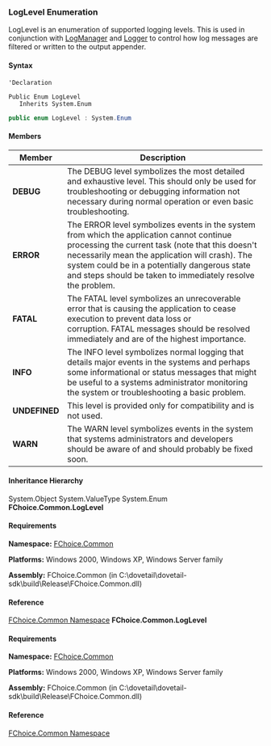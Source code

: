 ### LogLevel Enumeration

LogLevel is an enumeration of supported logging levels. This is used in conjunction with [LogManager](FChoice.Common~FChoice.Common.LogManager.md) and [Logger](FChoice.Common~FChoice.Common.Logger.md) to control how log messages are filtered or written to the output appender.

#### Syntax

```vbnet
'Declaration

Public Enum LogLevel
   Inherits System.Enum
```

```csharp
public enum LogLevel : System.Enum
```

#### Members

| Member | Description |
| --- | --- |
| **DEBUG** | The DEBUG level symbolizes the most detailed and exhaustive level. This should only be used for troubleshooting or debugging information not necessary during normal operation or even basic troubleshooting. |
| **ERROR** | The ERROR level symbolizes events in the system from which the application cannot continue processing the current task (note that this doesn't necessarily mean the application will crash). The system could be in a potentially dangerous state and steps should be taken to immediately resolve the problem. |
| **FATAL** | The FATAL level symbolizes an unrecoverable error that is causing the application to cease execution to prevent data loss or corruption. FATAL messages should be resolved immediately and are of the highest importance. |
| **INFO** | The INFO level symbolizes normal logging that details major events in the systems and perhaps some informational or status messages that might be useful to a systems administrator monitoring the system or troubleshooting a basic problem. |
| **UNDEFINED** | This level is provided only for compatibility and is not used. |
| **WARN** | The WARN level symbolizes events in the system that systems administrators and developers should be aware of and should probably be fixed soon. |

#### Inheritance Hierarchy

System.Object
System.ValueType
System.Enum
**FChoice.Common.LogLevel**

#### Requirements

**Namespace:** [FChoice.Common](FChoice.Common~FChoice.Common_namespace.md)

**Platforms:** Windows 2000, Windows XP, Windows Server family

**Assembly:** FChoice.Common (in C:\\dovetail\\dovetail-sdk\\build\\Release\\FChoice.Common.dll)

#### Reference

[FChoice.Common Namespace](FChoice.Common~FChoice.Common_namespace.md)
**FChoice.Common.LogLevel**

#### Requirements

**Namespace:** [FChoice.Common](FChoice.Common~FChoice.Common_namespace.md)

**Platforms:** Windows 2000, Windows XP, Windows Server family

**Assembly:** FChoice.Common (in C:\\dovetail\\dovetail-sdk\\build\\Release\\FChoice.Common.dll)

#### Reference

[FChoice.Common Namespace](FChoice.Common~FChoice.Common_namespace.md)
